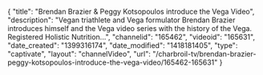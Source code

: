 {
    "title": "Brendan Brazier & Peggy Kotsopoulos introduce the Vega Video",
    "description": "Vegan triathlete and Vega formulator Brendan Brazier introduces himself and the Vega video series with the history of the Vega. Registered Holistic Nutrition...",
    "channelid": "165462",
    "videoid": "165631",
    "date_created": "1399316174",
    "date_modified": "1418181405",
    "type": "captivate",
    "layout": "channelVideo",
    "url": "\/charbroil-tv\/brendan-brazier-peggy-kotsopoulos-introduce-the-vega-video\/165462-165631"
}